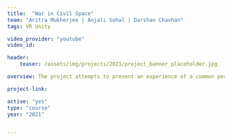 ```yaml
---
title:  "War in Civil Space"
team: "Aritra Mukherjee | Anjali Sohal | Darshan Chavhan"
tags: VR Unity

video_provider: "youtube"
video_id:

header:
    teaser: /assets/img/projects/2021/project_banner_placeholder.jpg

overview: The project attempts to present an experience of a common person in a war-stricken area. The user will see and hear elements that are similar to what one does in a war-torn space.

project-link:

active: "yes"
type: "course"
year: "2021"


---
```


